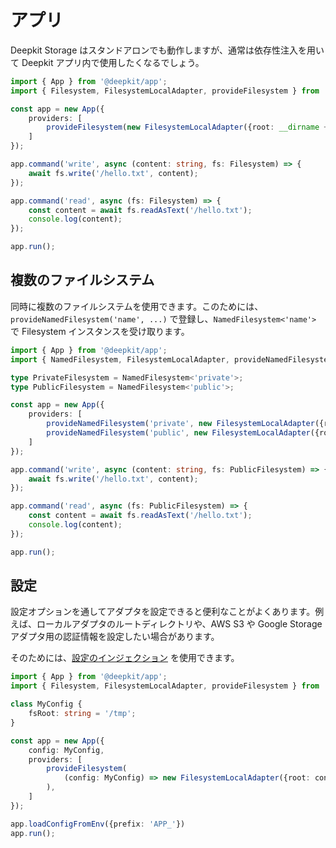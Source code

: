 # アプリ

Deepkit Storage はスタンドアロンでも動作しますが、通常は依存性注入を用いて Deepkit アプリ内で使用したくなるでしょう。

```typescript
import { App } from '@deepkit/app';
import { Filesystem, FilesystemLocalAdapter, provideFilesystem } from '@deepkit/filesystem';

const app = new App({
    providers: [
        provideFilesystem(new FilesystemLocalAdapter({root: __dirname + '/public'})),
    ]
});

app.command('write', async (content: string, fs: Filesystem) => {
    await fs.write('/hello.txt', content);
});

app.command('read', async (fs: Filesystem) => {
    const content = await fs.readAsText('/hello.txt');
    console.log(content);
});

app.run();
```


## 複数のファイルシステム

同時に複数のファイルシステムを使用できます。このためには、`provideNamedFilesystem('name', ...)` で登録し、`NamedFilesystem<'name'>` で Filesystem インスタンスを受け取ります。

```typescript
import { App } from '@deepkit/app';
import { NamedFilesystem, FilesystemLocalAdapter, provideNamedFilesystem } from '@deepkit/filesystem';

type PrivateFilesystem = NamedFilesystem<'private'>;
type PublicFilesystem = NamedFilesystem<'public'>;

const app = new App({
    providers: [
        provideNamedFilesystem('private', new FilesystemLocalAdapter({root: '/tmp/dir1'})),
        provideNamedFilesystem('public', new FilesystemLocalAdapter({root: '/tmp/dir2'})),
    ]
});

app.command('write', async (content: string, fs: PublicFilesystem) => {
    await fs.write('/hello.txt', content);
});

app.command('read', async (fs: PublicFilesystem) => {
    const content = await fs.readAsText('/hello.txt');
    console.log(content);
});

app.run();
```

## 設定

設定オプションを通してアダプタを設定できると便利なことがよくあります。例えば、ローカルアダプタのルートディレクトリや、AWS S3 や Google Storage アダプタ用の認証情報を設定したい場合があります。

そのためには、[設定のインジェクション](../app/configuration.md) を使用できます。

```typescript
import { App } from '@deepkit/app';
import { Filesystem, FilesystemLocalAdapter, provideFilesystem } from '@deepkit/filesystem';

class MyConfig {
    fsRoot: string = '/tmp';
}

const app = new App({
    config: MyConfig,
    providers: [
        provideFilesystem(
            (config: MyConfig) => new FilesystemLocalAdapter({root: config.fsRoot})
        ),
    ]
});

app.loadConfigFromEnv({prefix: 'APP_'})
app.run();
```